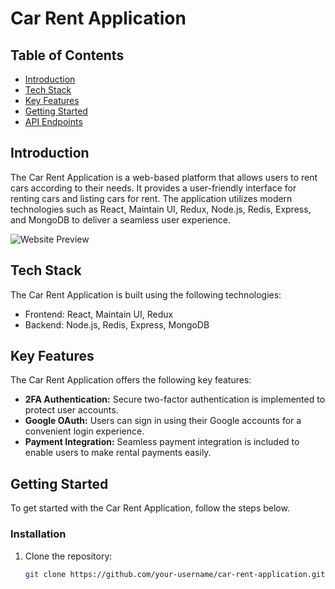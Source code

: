 # Car Rent Application

## Table of Contents

- [Introduction](#introduction)
- [Tech Stack](#tech-stack)
- [Key Features](#key-features)
- [Getting Started](#getting-started)
- [API Endpoints](#api-endpoints)

## Introduction

The Car Rent Application is a web-based platform that allows users to rent cars according to their needs. It provides a user-friendly interface for renting cars and listing cars for rent. The application utilizes modern technologies such as React, Maintain UI, Redux, Node.js, Redis, Express, and MongoDB to deliver a seamless user experience.

![Website Preview](preview.png)

## Tech Stack

The Car Rent Application is built using the following technologies:

- Frontend: React, Maintain UI, Redux
- Backend: Node.js, Redis, Express, MongoDB

## Key Features

The Car Rent Application offers the following key features:

- **2FA Authentication:** Secure two-factor authentication is implemented to protect user accounts.
- **Google OAuth:** Users can sign in using their Google accounts for a convenient login experience.
- **Payment Integration:** Seamless payment integration is included to enable users to make rental payments easily.

## Getting Started

To get started with the Car Rent Application, follow the steps below.

### Installation

1. Clone the repository:

   ```bash
   git clone https://github.com/your-username/car-rent-application.git
